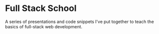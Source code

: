 # Full Stack School
A series of presentations and code snippets I've put together to teach the basics of full-stack web development.

